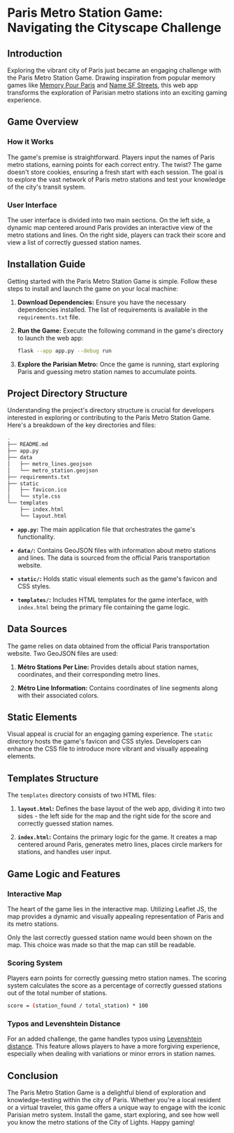 # Paris Metro Station Game: Navigating the Cityscape Challenge

## Introduction

Exploring the vibrant city of Paris just became an engaging challenge with the Paris Metro Station Game. Drawing inspiration from popular memory games like [Memory Pour Paris](https://memory.pour.paris/) and [Name SF Streets](https://carvin.github.io/sf-street-names/), this web app transforms the exploration of Parisian metro stations into an exciting gaming experience.

## Game Overview

### How it Works

The game's premise is straightforward. Players input the names of Paris metro stations, earning points for each correct entry. The twist? The game doesn't store cookies, ensuring a fresh start with each session. The goal is to explore the vast network of Paris metro stations and test your knowledge of the city's transit system.

### User Interface

The user interface is divided into two main sections. On the left side, a dynamic map centered around Paris provides an interactive view of the metro stations and lines. On the right side, players can track their score and view a list of correctly guessed station names.

## Installation Guide

Getting started with the Paris Metro Station Game is simple. Follow these steps to install and launch the game on your local machine:

1. **Download Dependencies:** Ensure you have the necessary dependencies installed. The list of requirements is available in the `requirements.txt` file.

2. **Run the Game:** Execute the following command in the game's directory to launch the web app:
   ```bash
   flask --app app.py --debug run
   ```

3. **Explore the Parisian Metro:** Once the game is running, start exploring Paris and guessing metro station names to accumulate points.

## Project Directory Structure

Understanding the project's directory structure is crucial for developers interested in exploring or contributing to the Paris Metro Station Game. Here's a breakdown of the key directories and files:

```bash
.
├── README.md
├── app.py
├── data
│   ├── metro_lines.geojson
│   └── metro_station.geojson
├── requirements.txt
├── static
│   ├── favicon.ico
│   └── style.css
└── templates
    ├── index.html
    └── layout.html
```

- **`app.py`:** The main application file that orchestrates the game's functionality.

- **`data/`:** Contains GeoJSON files with information about metro stations and lines. The data is sourced from the official Paris transportation website.

- **`static/`:** Holds static visual elements such as the game's favicon and CSS styles.

- **`templates/`:** Includes HTML templates for the game interface, with `index.html` being the primary file containing the game logic.

## Data Sources

The game relies on data obtained from the official Paris transportation website. Two GeoJSON files are used:

1. **Métro Stations Per Line:** Provides details about station names, coordinates, and their corresponding metro lines.

2. **Métro Line Information:** Contains coordinates of line segments along with their associated colors.

## Static Elements

Visual appeal is crucial for an engaging gaming experience. The `static` directory hosts the game's favicon and CSS styles. Developers can enhance the CSS file to introduce more vibrant and visually appealing elements.

## Templates Structure

The `templates` directory consists of two HTML files:

1. **`layout.html`:** Defines the base layout of the web app, dividing it into two sides - the left side for the map and the right side for the score and correctly guessed station names.

2. **`index.html`:** Contains the primary logic for the game. It creates a map centered around Paris, generates metro lines, places circle markers for stations, and handles user input.

## Game Logic and Features

### Interactive Map

The heart of the game lies in the interactive map. Utilizing Leaflet JS, the map provides a dynamic and visually appealing representation of Paris and its metro stations. 

Only the last correctly guessed station name would been shown on the map. This choice was made so that the map can still be readable. 

### Scoring System

Players earn points for correctly guessing metro station names. The scoring system calculates the score as a percentage of correctly guessed stations out of the total number of stations.

```bash
score = (station_found / total_station) * 100
```

### Typos and Levenshtein Distance

For an added challenge, the game handles typos using [Levenshtein distance](https://en.wikipedia.org/wiki/Levenshtein_distance). This feature allows players to have a more forgiving experience, especially when dealing with variations or minor errors in station names.

## Conclusion

The Paris Metro Station Game is a delightful blend of exploration and knowledge-testing within the city of Paris. Whether you're a local resident or a virtual traveler, this game offers a unique way to engage with the iconic Parisian metro system. Install the game, start exploring, and see how well you know the metro stations of the City of Lights. Happy gaming!